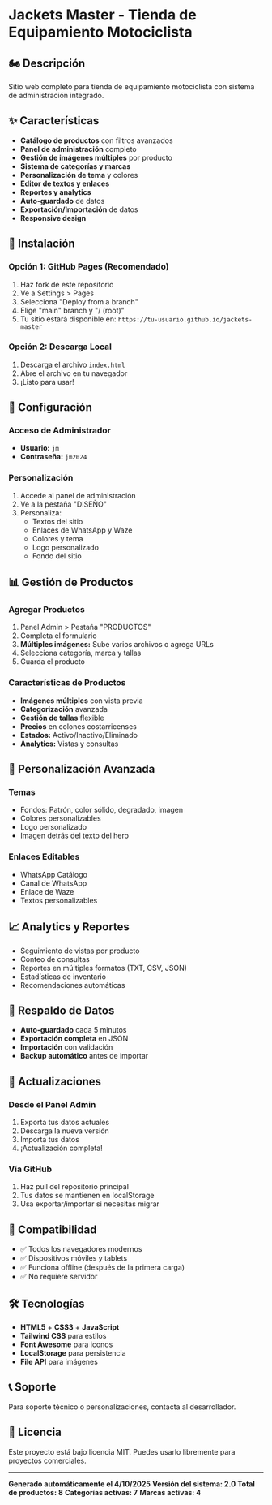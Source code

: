 # Jackets Master - Tienda de Equipamiento Motociclista

## 🏍️ Descripción
Sitio web completo para tienda de equipamiento motociclista con sistema de administración integrado.

## ✨ Características
- **Catálogo de productos** con filtros avanzados
- **Panel de administración** completo
- **Gestión de imágenes múltiples** por producto
- **Sistema de categorías y marcas**
- **Personalización de tema** y colores
- **Editor de textos y enlaces**
- **Reportes y analytics**
- **Auto-guardado** de datos
- **Exportación/Importación** de datos
- **Responsive design**

## 🚀 Instalación

### Opción 1: GitHub Pages (Recomendado)
1. Haz fork de este repositorio
2. Ve a Settings > Pages
3. Selecciona "Deploy from a branch"
4. Elige "main" branch y "/ (root)"
5. Tu sitio estará disponible en: `https://tu-usuario.github.io/jackets-master`

### Opción 2: Descarga Local
1. Descarga el archivo `index.html`
2. Abre el archivo en tu navegador
3. ¡Listo para usar!

## 🔧 Configuración

### Acceso de Administrador
- **Usuario:** `jm`
- **Contraseña:** `jm2024`

### Personalización
1. Accede al panel de administración
2. Ve a la pestaña "DISEÑO"
3. Personaliza:
   - Textos del sitio
   - Enlaces de WhatsApp y Waze
   - Colores y tema
   - Logo personalizado
   - Fondo del sitio

## 📊 Gestión de Productos

### Agregar Productos
1. Panel Admin > Pestaña "PRODUCTOS"
2. Completa el formulario
3. **Múltiples imágenes:** Sube varios archivos o agrega URLs
4. Selecciona categoría, marca y tallas
5. Guarda el producto

### Características de Productos
- **Imágenes múltiples** con vista previa
- **Categorización** avanzada
- **Gestión de tallas** flexible
- **Precios** en colones costarricenses
- **Estados:** Activo/Inactivo/Eliminado
- **Analytics:** Vistas y consultas

## 🎨 Personalización Avanzada

### Temas
- Fondos: Patrón, color sólido, degradado, imagen
- Colores personalizables
- Logo personalizado
- Imagen detrás del texto del hero

### Enlaces Editables
- WhatsApp Catálogo
- Canal de WhatsApp
- Enlace de Waze
- Textos personalizables

## 📈 Analytics y Reportes
- Seguimiento de vistas por producto
- Conteo de consultas
- Reportes en múltiples formatos (TXT, CSV, JSON)
- Estadísticas de inventario
- Recomendaciones automáticas

## 💾 Respaldo de Datos
- **Auto-guardado** cada 5 minutos
- **Exportación completa** en JSON
- **Importación** con validación
- **Backup automático** antes de importar

## 🔄 Actualizaciones

### Desde el Panel Admin
1. Exporta tus datos actuales
2. Descarga la nueva versión
3. Importa tus datos
4. ¡Actualización completa!

### Vía GitHub
1. Haz pull del repositorio principal
2. Tus datos se mantienen en localStorage
3. Usa exportar/importar si necesitas migrar

## 📱 Compatibilidad
- ✅ Todos los navegadores modernos
- ✅ Dispositivos móviles y tablets
- ✅ Funciona offline (después de la primera carga)
- ✅ No requiere servidor

## 🛠️ Tecnologías
- **HTML5** + **CSS3** + **JavaScript**
- **Tailwind CSS** para estilos
- **Font Awesome** para iconos
- **LocalStorage** para persistencia
- **File API** para imágenes

## 📞 Soporte
Para soporte técnico o personalizaciones, contacta al desarrollador.

## 📄 Licencia
Este proyecto está bajo licencia MIT. Puedes usarlo libremente para proyectos comerciales.

---

**Generado automáticamente el 4/10/2025**
**Versión del sistema: 2.0**
**Total de productos: 8**
**Categorías activas: 7**
**Marcas activas: 4**
